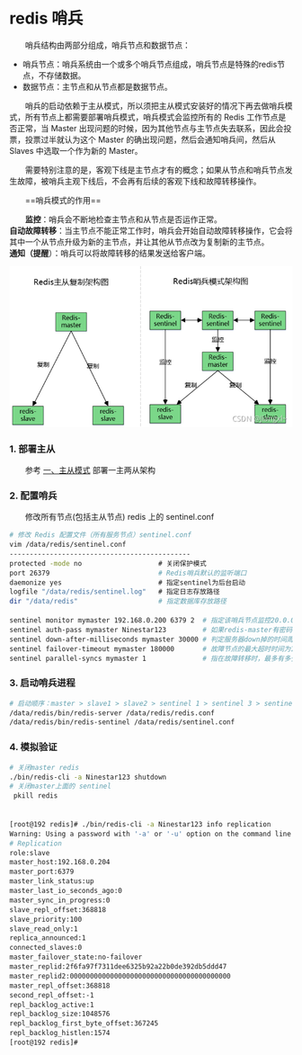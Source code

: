# redis 哨兵

　　哨兵结构由两部分组成，哨兵节点和数据节点：

* 哨兵节点：哨兵系统由一个或多个哨兵节点组成，哨兵节点是特殊的redis节点，不存储数据。
* 数据节点：主节点和从节点都是数据节点。

　　哨兵的启动依赖于主从模式，所以须把主从模式安装好的情况下再去做哨兵模式，所有节点上都需要部署哨兵模式，哨兵模式会监控所有的 Redis 工作节点是否正常，当 Master 出现问题的时候，因为其他节点与主节点失去联系，因此会投票，投票过半就认为这个 Master 的确出现问题，然后会通知哨兵间，然后从 Slaves 中选取一个作为新的 Master。

　　需要特别注意的是，客观下线是主节点才有的概念；如果从节点和哨兵节点发生故障，被哨兵主观下线后，不会再有后续的客观下线和故障转移操作。

　　==哨兵模式的作用==

　　**监控**：哨兵会不断地检查主节点和从节点是否运作正常。  
**自动故障转移**：当主节点不能正常工作时，哨兵会开始自动故障转移操作，它会将其中一个从节点升级为新的主节点，并让其他从节点改为复制新的主节点。  
**通知（提醒**）：哨兵可以将故障转移的结果发送给客户端。

​![](assets/image-20221127213605003-20230610173812-xnczp25.png)​

### 1. 部署主从

　　参考 [一、主从模式](#一、主从模式) 部署一主两从架构

### 2. 配置哨兵

　　修改所有节点(包括主从节点) redis 上的 sentinel.conf

```bash
# 修改 Redis 配置文件（所有服务节点）sentinel.conf
vim /data/redis/sentinel.conf 
---------------------------------------------
protected -mode no                   # 关闭保护模式
port 26379                           # Redis哨兵默认的监听端口
daemonize yes                        # 指定sentinel为后台启动
logfile "/data/redis/sentinel.log"   # 指定日志存放路径
dir "/data/redis"                    # 指定数据库存放路径

sentinel monitor mymaster 192.168.0.200 6379 2  # 指定该哨兵节点监控20.0.0.20:6379这个主节点，该主节点的名称是mymaster，最后的2的含义与主节点的故障判定有关：至少需要2个哨兵节点同意，才能判定主节点故障并进行故障转移
sentinel auth-pass mymaster Ninestar123         # 如果redis-master有密码
sentinel down-after-milliseconds mymaster 30000 # 判定服务器down掉的时间周期，默认30000毫秒（30秒）
sentinel failover-timeout mymaster 180000       # 故障节点的最大超时时间为180000（180秒）
sentinel parallel-syncs mymaster 1              # 指在故障转移时，最多有多少个从节点对新的主节点进行同步。
```

### 3. 启动哨兵进程

```bash
# 启动顺序：master > slave1 > slave2 > sentinel 1 > sentinel 3 > sentinel 3
/data/redis/bin/redis-server /data/redis/redis.conf
/data/redis/bin/redis-sentinel /data/redis/sentinel.conf
```

### 4. 模拟验证

```bash
# 关闭master redis
./bin/redis-cli -a Ninestar123 shutdown
# 关闭master上面的 sentinel
 pkill redis


[root@192 redis]# ./bin/redis-cli -a Ninestar123 info replication
Warning: Using a password with '-a' or '-u' option on the command line interface may not be safe.
# Replication
role:slave
master_host:192.168.0.204
master_port:6379
master_link_status:up
master_last_io_seconds_ago:0
master_sync_in_progress:0
slave_repl_offset:368818
slave_priority:100
slave_read_only:1
replica_announced:1
connected_slaves:0
master_failover_state:no-failover
master_replid:2f6fa97f7311dee6325b92a22b0de392db5ddd47
master_replid2:0000000000000000000000000000000000000000
master_repl_offset:368818
second_repl_offset:-1
repl_backlog_active:1
repl_backlog_size:1048576
repl_backlog_first_byte_offset:367245
repl_backlog_histlen:1574
[root@192 redis]# 
```
